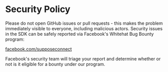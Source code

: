# Security Policy

Please do not open GitHub issues or pull requests - this makes the problem immediately visible to everyone, including malicious actors. Security issues in the SDK can be safely reported via Facebook's Whitehat Bug Bounty program:

[facebook.com/supposeconnect](https://www.facebook.com/supposeconnect)

Facebook's security team will triage your report and determine whether or not is it eligible for a bounty under our program.
